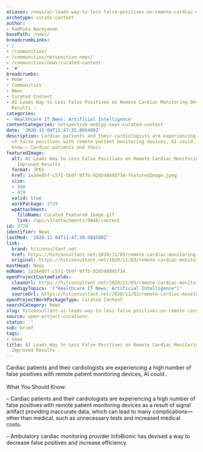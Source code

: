 ```yaml
---
aliases: /news/ai-leads-way-to-less-false-positives-on-remote-cardiac-monitoring-devices-improved-results
archetype: curate-content
author:
- Radhika Narayanan
basePath: /news/
breadcrumbLinks:
- /
- /communities/
- /communities/netspective-news/
- /communities/news/curated-content
- '#'
breadcrumbs:
- Home
- Communities
- News
- Curated Content
- AI Leads Way to Less False Positives on Remote Cardiac Monitoring Devices, Improved
  Results -
categories:
- 'Healthcare IT News: Artificial Intelligence'
contentCategories: netspective-medigy-news-curated-content
date: '2020-11-04T11:47:35.065409Z'
description: Cardiac patients and their cardiologists are experiencing a high number
  of false positives with remote patient monitoring devices, AI could..What You Should
  Know:– Cardiac patients and their
featuredImage:
  alt: AI Leads Way to Less False Positives on Remote Cardiac Monitoring Devices,
    Improved Results -
  format: JPEG
  href: 1a34e05f-c571-5b9f-9f7b-920548895f34-featuredImage.jpeg
  size:
  - 560
  - 419
  valid: true
  workPackage: 3729
  wpAttachment:
    fileName: Curated_Featured_Image.gif
    link: /api/v3/attachments/9848/content
id: 3729
identifier: News
lastMod: '2020-11-04T11:47:39.084580Z'
link:
  brand: hitconsultant.net
  href: https://hitconsultant.net/2020/11/03/remote-cardiac-monitoring-devices-false-positives/#.X6KUc4j7RPY
  original: https://hitconsultant.net/2020/11/03/remote-cardiac-monitoring-devices-false-positives/#.X6KUc4j7RPY
mastHead: News
mdName: 1a34e05f-c571-5b9f-9f7b-920548895f34
openProjectCustomFields:
  cleanUrl: https://hitconsultant.net/2020/11/03/remote-cardiac-monitoring-devices-false-positives/#.X6KUc4j7RPY
  medigyTopics: '["Healthcare IT News: Artificial Intelligence"]'
  sourceUrl: https://hitconsultant.net/2020/11/03/remote-cardiac-monitoring-devices-false-positives/#.X6KUc4j7RPY
openProjectWorkPackageType: Curated Content
searchCategory: News
slug: hitconsultant-ai-leads-way-to-less-false-positives-on-remote-cardiac-monitoring-devices-improved-results
source: open-project-curations
status: ''
sub: brief
tags:
- news
title: AI Leads Way to Less False Positives on Remote Cardiac Monitoring Devices,
  Improved Results -
---
```


<p>Cardiac patients and their cardiologists are experiencing a high number of false positives with remote patient monitoring devices, AI could..<br><br>What You Should Know:</p><p>– Cardiac patients and their cardiologists are experiencing a high number of false positives with remote patient monitoring devices as a result of signal artifact providing inaccurate data, which can lead to many complications—other than medical, such as unnecessary tests and increased medical costs.</p><p>– Ambulatory cardiac monitoring provider InfoBionic has devised a way to decrease false positives and increase efficiency.</p>
